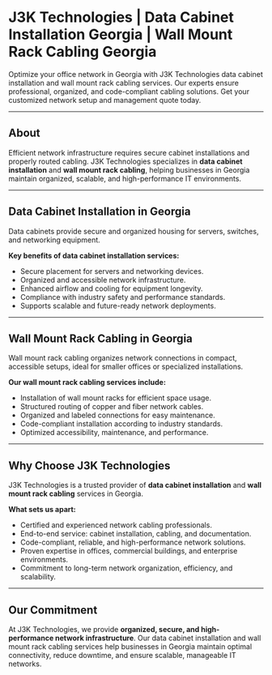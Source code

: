 # J3K Technologies | Data Cabinet Installation Georgia | Wall Mount Rack Cabling Georgia

Optimize your office network in Georgia with J3K Technologies data cabinet installation and wall mount rack cabling services. Our experts ensure professional, organized, and code-compliant cabling solutions. Get your customized network setup and management quote today.

---

## About

Efficient network infrastructure requires secure cabinet installations and properly routed cabling. J3K Technologies specializes in **data cabinet installation** and **wall mount rack cabling**, helping businesses in Georgia maintain organized, scalable, and high-performance IT environments.

---

## Data Cabinet Installation in Georgia

Data cabinets provide secure and organized housing for servers, switches, and networking equipment.  

**Key benefits of data cabinet installation services:**  
- Secure placement for servers and networking devices.  
- Organized and accessible network infrastructure.  
- Enhanced airflow and cooling for equipment longevity.  
- Compliance with industry safety and performance standards.  
- Supports scalable and future-ready network deployments.

---

## Wall Mount Rack Cabling in Georgia

Wall mount rack cabling organizes network connections in compact, accessible setups, ideal for smaller offices or specialized installations.  

**Our wall mount rack cabling services include:**  
- Installation of wall mount racks for efficient space usage.  
- Structured routing of copper and fiber network cables.  
- Organized and labeled connections for easy maintenance.  
- Code-compliant installation according to industry standards.  
- Optimized accessibility, maintenance, and performance.

---

## Why Choose J3K Technologies

J3K Technologies is a trusted provider of **data cabinet installation** and **wall mount rack cabling** services in Georgia.  

**What sets us apart:**  
- Certified and experienced network cabling professionals.  
- End-to-end service: cabinet installation, cabling, and documentation.  
- Code-compliant, reliable, and high-performance network solutions.  
- Proven expertise in offices, commercial buildings, and enterprise environments.  
- Commitment to long-term network organization, efficiency, and scalability.

---

## Our Commitment

At J3K Technologies, we provide **organized, secure, and high-performance network infrastructure**. Our data cabinet installation and wall mount rack cabling services help businesses in Georgia maintain optimal connectivity, reduce downtime, and ensure scalable, manageable IT networks.
